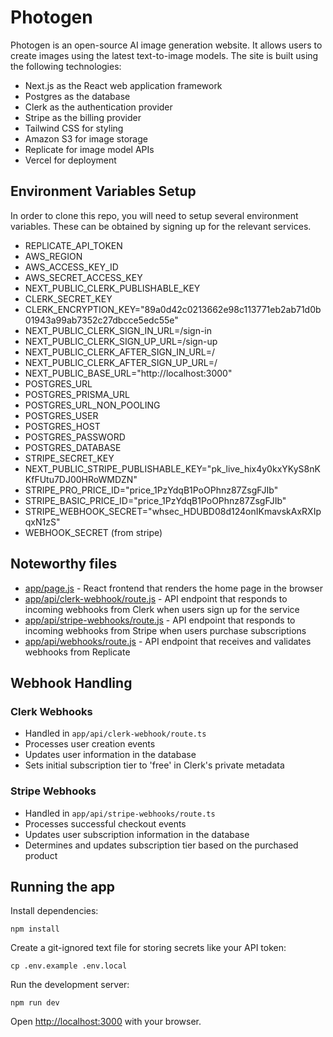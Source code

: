 # Photogen

Photogen is an open-source AI image generation website. It allows users to create images using the latest text-to-image models. The site is built using the following technologies:

- Next.js as the React web application framework
- Postgres as the database
- Clerk as the authentication provider
- Stripe as the billing provider
- Tailwind CSS for styling
- Amazon S3 for image storage
- Replicate for image model APIs
- Vercel for deployment

## Environment Variables Setup

In order to clone this repo, you will need to setup several environment variables. These can be obtained by signing up for the relevant services.

- REPLICATE_API_TOKEN
- AWS_REGION
- AWS_ACCESS_KEY_ID
- AWS_SECRET_ACCESS_KEY
- NEXT_PUBLIC_CLERK_PUBLISHABLE_KEY
- CLERK_SECRET_KEY
- CLERK_ENCRYPTION_KEY="89a0d42c0213662e98c113771eb2ab71d0b01943a99ab7352c27dbcce5edc55e"
- NEXT_PUBLIC_CLERK_SIGN_IN_URL=/sign-in
- NEXT_PUBLIC_CLERK_SIGN_UP_URL=/sign-up
- NEXT_PUBLIC_CLERK_AFTER_SIGN_IN_URL=/
- NEXT_PUBLIC_CLERK_AFTER_SIGN_UP_URL=/
- NEXT_PUBLIC_BASE_URL="http://localhost:3000"
- POSTGRES_URL
- POSTGRES_PRISMA_URL
- POSTGRES_URL_NON_POOLING
- POSTGRES_USER
- POSTGRES_HOST
- POSTGRES_PASSWORD
- POSTGRES_DATABASE
- STRIPE_SECRET_KEY
- NEXT_PUBLIC_STRIPE_PUBLISHABLE_KEY="pk_live_hix4y0kxYKyS8nKKfFUtu7DJ00HRoWMDZN"
- STRIPE_PRO_PRICE_ID="price_1PzYdqB1PoOPhnz87ZsgFJIb"
- STRIPE_BASIC_PRICE_ID="price_1PzYdqB1PoOPhnz87ZsgFJIb"
- STRIPE_WEBHOOK_SECRET="whsec_HDUBD08d124onIKmavskAxRXIpqxN1zS"
- WEBHOOK_SECRET (from stripe)

## Noteworthy files

- [app/page.js](app/page.js) - React frontend that renders the home page in the browser
- [app/api/clerk-webhook/route.js](app/api/clerk-webhook/route.js) - API endpoint that responds to incoming webhooks from Clerk when users sign up for the service
- [app/api/stripe-webhooks/route.js](app/api/stripe-webhooks/route.js) - API endpoint that responds to incoming webhooks from Stripe when users purchase subscriptions
- [app/api/webhooks/route.js](app/api/webhooks/route.js) - API endpoint that receives and validates webhooks from Replicate

## Webhook Handling

### Clerk Webhooks

- Handled in `app/api/clerk-webhook/route.ts`
- Processes user creation events
- Updates user information in the database
- Sets initial subscription tier to 'free' in Clerk's private metadata

### Stripe Webhooks

- Handled in `app/api/stripe-webhooks/route.ts`
- Processes successful checkout events
- Updates user subscription information in the database
- Determines and updates subscription tier based on the purchased product

## Running the app

Install dependencies:

```console
npm install
```

Create a git-ignored text file for storing secrets like your API token:

```
cp .env.example .env.local
```

Run the development server:

```console
npm run dev
```

Open [http://localhost:3000](http://localhost:3000) with your browser.
